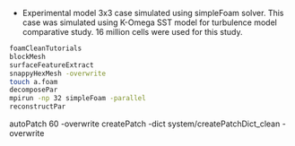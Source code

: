 * Experimental model 3x3 case simulated using simpleFoam solver. This case was simulated using K-Omega SST model for turbulence model comparative study. 16 million cells were used for this study.


```sh
foamCleanTutorials
blockMesh
surfaceFeatureExtract
snappyHexMesh -overwrite
touch a.foam
decomposePar
mpirun -np 32 simpleFoam -parallel
reconstructPar
```



autoPatch 60 -overwrite 
createPatch -dict system/createPatchDict_clean -overwrite


